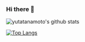 ### Hi there 👋

<!--
**yutatanamoto/yutatanamoto** is a ✨ _special_ ✨ repository because its `README.md` (this file) appears on your GitHub profile.

Here are some ideas to get you started:

- 🔭 I’m currently working on ...
- 🌱 I’m currently learning ...
- 👯 I’m looking to collaborate on ...
- 🤔 I’m looking for help with ...
- 💬 Ask me about ...
- 📫 How to reach me: ...
- 😄 Pronouns: ...
- ⚡ Fun fact: ...
-->

![yutatanamoto's github stats](https://github-readme-stats.vercel.app/api?username=yutatanamoto&show_icons=true)

[![Top Langs](https://github-readme-stats.vercel.app/api/top-langs/?username=yutatanamoto&hide=jupyter%20notebook&layout=compact)](https://github.com/anuraghazra/github-readme-stats)

